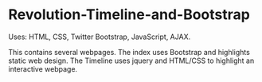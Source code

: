 # Revolution-Timeline-and-Bootstrap

Uses: HTML, CSS, Twitter Bootstrap, JavaScript, AJAX.

This contains several webpages.  The index uses Bootstrap and highlights static web design.
The Timeline uses jquery and HTML/CSS to highlight an interactive webpage.

